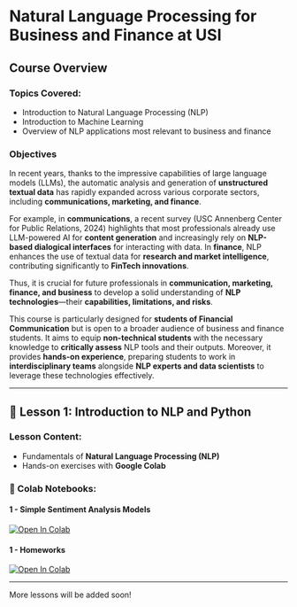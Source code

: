 # **Natural Language Processing for Business and Finance at USI**  

## **Course Overview**  

### **Topics Covered:**  
- Introduction to Natural Language Processing (NLP)  
- Introduction to Machine Learning  
- Overview of NLP applications most relevant to business and finance  

### **Objectives**  
In recent years, thanks to the impressive capabilities of large language models (LLMs), the automatic analysis and generation of **unstructured textual data** has rapidly expanded across various corporate sectors, including **communications, marketing, and finance**.  

For example, in **communications**, a recent survey (USC Annenberg Center for Public Relations, 2024) highlights that most professionals already use LLM-powered AI for **content generation** and increasingly rely on **NLP-based dialogical interfaces** for interacting with data. In **finance**, NLP enhances the use of textual data for **research and market intelligence**, contributing significantly to **FinTech innovations**.  

Thus, it is crucial for future professionals in **communication, marketing, finance, and business** to develop a solid understanding of **NLP technologies**—their **capabilities, limitations, and risks**.  

This course is particularly designed for **students of Financial Communication** but is open to a broader audience of business and finance students. It aims to equip **non-technical students** with the necessary knowledge to **critically assess** NLP tools and their outputs. Moreover, it provides **hands-on experience**, preparing students to work in **interdisciplinary teams** alongside **NLP experts and data scientists** to leverage these technologies effectively.  

---

## **📖 Lesson 1: Introduction to NLP and Python**  

### **Lesson Content:**   
- Fundamentals of **Natural Language Processing (NLP)**   
- Hands-on exercises with **Google Colab** 

### **📂 Colab Notebooks:**  
#### **1 - Simple Sentiment Analysis Models**  
[![Open In Colab](https://colab.research.google.com/assets/colab-badge.svg)]([https://drive.google.com/file/d/183gSRV7onCxmGkn5jFJB8y7F-eMYTFp0/view?usp=drive_link](https://colab.research.google.com/drive/183gSRV7onCxmGkn5jFJB8y7F-eMYTFp0))  

#### **1 - Homeworks**  
[![Open In Colab](https://colab.research.google.com/assets/colab-badge.svg)](https://drive.google.com/file/d/13K0AvKelF_cQ2a46lwde8C37Fjea0gKr/view?usp=drive_link)  

---

More lessons will be added soon!

